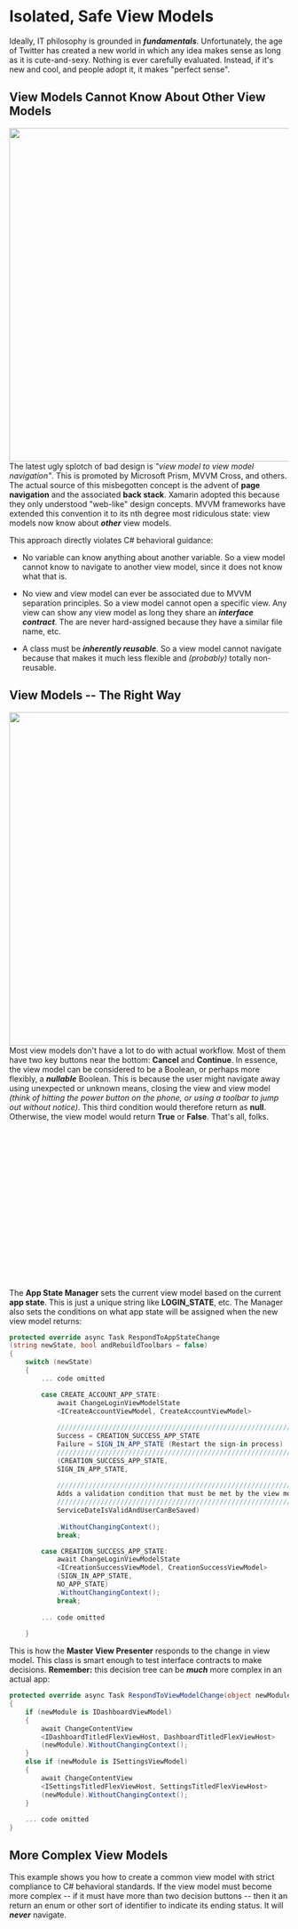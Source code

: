 # Isolated, Safe View Models

Ideally, IT philosophy is grounded in ***fundamentals***.  Unfortunately, the age of Twitter has created a new world in which any idea makes sense as long as it is cute-and-sexy.  Nothing is ever carefully evaluated. Instead, if it's new and cool, and people adopt it, it makes "perfect sense".

## View Models Cannot Know About Other View Models

<img src="images/view_model_to_view_model_navigation.png" width="600" align="right" />

The latest ugly splotch of bad design is *"view model to view model navigation"*.  This is promoted by Microsoft Prism, MVVM Cross, and others. The actual source of this misbegotten concept is the advent of **page navigation** and the associated **back stack**.  Xamarin adopted this because they only understood "web-like" design concepts. MVVM frameworks have extended this convention it to its nth degree most ridiculous state: view models now know about ***other*** view models.

This approach directly violates C# behavioral guidance:

- No variable can know anything about another variable.  So a view model cannot know to navigate to another view model, since it does not know what that is.

- No view and view model can ever be associated due to MVVM separation principles. So a view model cannot open a specific view.  Any view can show any view model as long they share an ***interface contract***.  The are never hard-assigned because they have a similar  file name, etc.

- A class must be ***inherently reusable***.  So a view model cannot navigate because that makes it much less flexible and *(probably)* totally non-reusable.

## View Models -- The Right Way

<img src="images/view_model_proper_navigation.png" width="600" align="right" />

Most view models don't have a lot to do with actual workflow.  Most of them have two key buttons near the bottom: **Cancel** and **Continue**.  In essence, the view model can be considered to be a Boolean, or perhaps more flexibly, a ***nullable*** Boolean.  This is because the user might navigate away using unexpected or unknown means, closing the view and view model *(think of hitting the power button on the phone, or using a toolbar to jump out without notice)*.  This third condition would therefore return as **null**.  Otherwise, the view model would return **True** or **False**.  That's all, folks.

</BR>
</BR>
</BR>
</BR>
</BR>
</BR>
</BR>
</BR>
</BR>
</BR>
</BR>
</BR>
</BR>
</BR>
</BR>
</BR>

The **App State Manager** sets the current view model based on the current **app state**.  This is just a unique string like **LOGIN_STATE**, etc.  The Manager also sets the conditions on what app state will be assigned when the new view model returns:

``` csharp
protected override async Task RespondToAppStateChange
(string newState, bool andRebuildToolbars = false)
{
    switch (newState)
    {
        ... code omitted

        case CREATE_ACCOUNT_APP_STATE:
            await ChangeLoginViewModelState
            <ICreateAccountViewModel, CreateAccountViewModel>
            
            ///////////////////////////////////////////////////////////////////////////
            Success = CREATION_SUCCESS_APP_STATE
            Failure = SIGN_IN_APP_STATE (Restart the sign-in process)
            ///////////////////////////////////////////////////////////////////////////
            (CREATION_SUCCESS_APP_STATE, 
            SIGN_IN_APP_STATE,
            
            ///////////////////////////////////////////////////////////////////////////
            Adds a validation condition that must be met by the view model on success.
            ///////////////////////////////////////////////////////////////////////////
            ServiceDateIsValidAndUserCanBeSaved)
            
            .WithoutChangingContext();
            break;

        case CREATION_SUCCESS_APP_STATE:
            await ChangeLoginViewModelState
            <ICreationSuccessViewModel, CreationSuccessViewModel>
            (SIGN_IN_APP_STATE, 
            NO_APP_STATE)
            .WithoutChangingContext();
            break;
                    
        ... code omitted
        
    }
```

This is how the **Master View Presenter** responds to the change in view model. This class is smart enough to test interface contracts to make decisions.  **Remember:** this decision tree can be ***much*** more complex in an actual app:

``` csharp
protected override async Task RespondToViewModelChange(object newModule)
{
    if (newModule is IDashboardViewModel)
    {
        await ChangeContentView
        <IDashboardTitledFlexViewHost, DashboardTitledFlexViewHost>
        (newModule).WithoutChangingContext();
    }
    else if (newModule is ISettingsViewModel)
    {
        await ChangeContentView
        <ISettingsTitledFlexViewHost, SettingsTitledFlexViewHost>
        (newModule).WithoutChangingContext();
    }
    
    ... code omitted
}
```

## More Complex View Models

This example shows you how to create a common view model with strict compliance to C# behavioral standards.  If the view model must become more complex -- if it must have more than two decision buttons -- then it an return an enum or other sort of identifier to indicate its ending status.  It will ***never*** navigate.






